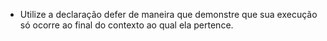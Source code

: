 - Utilize a declaração defer de maneira que demonstre que sua execução só ocorre ao final do contexto ao qual ela pertence.
